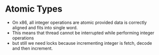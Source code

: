 # Atomic Types

- On x86, all integer operations are atomic provided data is correctly aligned and fits into single word.
- This means that thread cannot be interrupted while performing integer operations
- but still we need locks because incrementing integer is fetch, decode and then increment.



